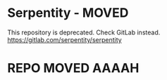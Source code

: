# Serpentity - MOVED

This repository is deprecated. Check GitLab instead. https://gitlab.com/serpentity/serpentity

# REPO MOVED AAAAH
